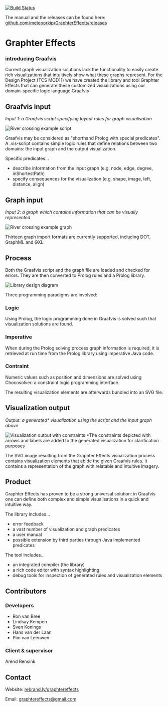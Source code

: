 [![Build Status](https://travis-ci.org/meteoorkip/GraphterEffects.svg?branch=master)](https://travis-ci.org/meteoorkip/GraphterEffects)

The manual and the releases can be found here: [github.com/meteoorkip/GraphterEffects/releases](https://github.com/meteoorkip/GraphterEffects/releases)

# Graphter Effects
### introducing Graafvis
Current graph visualization solutions lack the functionality to easily create rich visualizations
that intuitively show what these graphs represent. For the Design Project (TCS MOD11) we
have created the library and tool Graphter Effects that can generate these customized
visualizations using our domain-specific logic language Graafvis

## Graafvis input
*Input 1: a Graafvis script specifying layout rules for graph visualisation*

![River crossing example script](http://i.imgur.com/0j2vGD7.png "River crossing example script")

Graafvis may be considered as "shorthand Prolog with special predicates".
A .vis-script contains simple logic rules that define relations between two domains:
the input graph and the output visualization.

Specific predicates...
* describe information from the input graph (e.g. node, edge, degree, inShortestPath)
* specify consequences for the visualization (e.g. shape, image, left, distance, align)

## Graph input
*Input 2: a graph which contains information that can be visually represented*

![River crossing example graph](http://i.imgur.com/pPMu6nQ.png "River crossing example graph")

Thirteen graph import formats are currently supported, including DOT, GraphML and GXL.

## Process
Both the Graafvis script and the graph file are loaded and checked for errors.
They are then converted to Prolog rules and a Prolog library.

![Library design diagram](http://i.imgur.com/6w84s60.png "Library design diagram")

Three programming paradigms are involved:
### Logic
Using Prolog, the logic programming done in Graafvis is solved such that visualization solutions are found.
### Imperative
When during the Prolog solving process graph information is required,
it is retrieved at run time from the Prolog library using imperative Java code.
### Contraint
Numeric values such as position and dimensions are solved using Chocosolver:
a constraint logic programming interface.

The resulting visualization elements are afterwards bundled into an SVG file.

## Visualization output
*Output: a generated\* visualization using the script and the input graph above*

![Visualization output with constraints](http://i.imgur.com/L6mgRh3.jpg "Visualization output with constraints")
\*The constraints depicted with arrows and labels are added to the generated visualization for clarification purposes

The SVG image resulting from the Graphter Effects visualization process contains visualization elements
that abide the given Graafvis rules. It contains a representation of the graph with relatable and intuitive imagery.

## Product
Graphter Effects has proven to be a strong universal solution:
in Graafvis one can define both complex and simple visualisations in a quick and intuitive way.

The library includes...
* error feedback
* a vast number of visualization and graph predicates
* a user manual
* possible extension by third parties through Java implemented predicates

The tool includes...
* an integrated compiler (the library)
* a rich code editor with syntax highlighting
* debug tools for inspection of generated rules and visualization elements

## Contributors
### Developers
* Ron van Bree
* Lindsay Kempen
* Sven Konings
* Hans van der Laan
* Pim van Leeuwen

### Client & supervisor
Arend Rensink

## Contact
Website: [rebrand.ly/graphtereffects](https://rebrand.ly/graphtereffects)

Email: [graphtereffects@gmail.com](mailto:graphtereffects@gmail.com)
